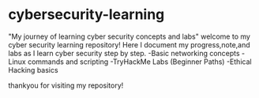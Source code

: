 # cybersecurity-learning
"My journey of learning cyber security concepts and labs"
    welcome to my cyber security learning repository!
    Here I document my progress,note,and labs as I learn cyber security step by step.
           -Basic networking concepts 
           -Linux commands and scripting
           -TryHackMe Labs (Beginner Paths)
           -Ethical Hacking basics


thankyou for visiting my repository!
